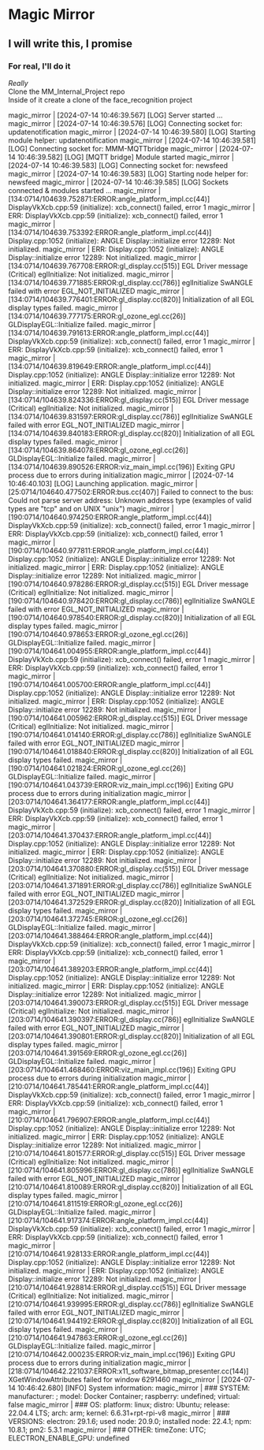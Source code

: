 # Magic Mirror
## I will write this, I promise 
### For real, I'll do it
*Really* <br>
Clone the MM_Internal_Project repo <br>
Inside of it create a clone of the face_recognition project

magic_mirror    | [2024-07-14 10:46:39.567] [LOG]   Server started ... 
magic_mirror    | [2024-07-14 10:46:39.576] [LOG]   Connecting socket for: updatenotification 
magic_mirror    | [2024-07-14 10:46:39.580] [LOG]   Starting module helper: updatenotification 
magic_mirror    | [2024-07-14 10:46:39.581] [LOG]   Connecting socket for: MMM-MQTTbridge 
magic_mirror    | [2024-07-14 10:46:39.582] [LOG]   [MQTT bridge] Module started 
magic_mirror    | [2024-07-14 10:46:39.583] [LOG]   Connecting socket for: newsfeed 
magic_mirror    | [2024-07-14 10:46:39.583] [LOG]   Starting node helper for: newsfeed 
magic_mirror    | [2024-07-14 10:46:39.585] [LOG]   Sockets connected & modules started ... 
magic_mirror    | [134:0714/104639.752871:ERROR:angle_platform_impl.cc(44)] DisplayVkXcb.cpp:59 (initialize): xcb_connect() failed, error 1
magic_mirror    | ERR: DisplayVkXcb.cpp:59 (initialize): xcb_connect() failed, error 1
magic_mirror    | [134:0714/104639.753392:ERROR:angle_platform_impl.cc(44)] Display.cpp:1052 (initialize): ANGLE Display::initialize error 12289: Not initialized.
magic_mirror    | ERR: Display.cpp:1052 (initialize): ANGLE Display::initialize error 12289: Not initialized.
magic_mirror    | [134:0714/104639.767708:ERROR:gl_display.cc(515)] EGL Driver message (Critical) eglInitialize: Not initialized.
magic_mirror    | [134:0714/104639.771885:ERROR:gl_display.cc(786)] eglInitialize SwANGLE failed with error EGL_NOT_INITIALIZED
magic_mirror    | [134:0714/104639.776401:ERROR:gl_display.cc(820)] Initialization of all EGL display types failed.
magic_mirror    | [134:0714/104639.777175:ERROR:gl_ozone_egl.cc(26)] GLDisplayEGL::Initialize failed.
magic_mirror    | [134:0714/104639.791613:ERROR:angle_platform_impl.cc(44)] DisplayVkXcb.cpp:59 (initialize): xcb_connect() failed, error 1
magic_mirror    | ERR: DisplayVkXcb.cpp:59 (initialize): xcb_connect() failed, error 1
magic_mirror    | [134:0714/104639.819649:ERROR:angle_platform_impl.cc(44)] Display.cpp:1052 (initialize): ANGLE Display::initialize error 12289: Not initialized.
magic_mirror    | ERR: Display.cpp:1052 (initialize): ANGLE Display::initialize error 12289: Not initialized.
magic_mirror    | [134:0714/104639.824336:ERROR:gl_display.cc(515)] EGL Driver message (Critical) eglInitialize: Not initialized.
magic_mirror    | [134:0714/104639.831597:ERROR:gl_display.cc(786)] eglInitialize SwANGLE failed with error EGL_NOT_INITIALIZED
magic_mirror    | [134:0714/104639.840183:ERROR:gl_display.cc(820)] Initialization of all EGL display types failed.
magic_mirror    | [134:0714/104639.864078:ERROR:gl_ozone_egl.cc(26)] GLDisplayEGL::Initialize failed.
magic_mirror    | [134:0714/104639.890526:ERROR:viz_main_impl.cc(196)] Exiting GPU process due to errors during initialization
magic_mirror    | [2024-07-14 10:46:40.103] [LOG]   Launching application. 
magic_mirror    | [25:0714/104640.477502:ERROR:bus.cc(407)] Failed to connect to the bus: Could not parse server address: Unknown address type (examples of valid types are "tcp" and on UNIX "unix")
magic_mirror    | [190:0714/104640.974250:ERROR:angle_platform_impl.cc(44)] DisplayVkXcb.cpp:59 (initialize): xcb_connect() failed, error 1
magic_mirror    | ERR: DisplayVkXcb.cpp:59 (initialize): xcb_connect() failed, error 1
magic_mirror    | [190:0714/104640.977811:ERROR:angle_platform_impl.cc(44)] Display.cpp:1052 (initialize): ANGLE Display::initialize error 12289: Not initialized.
magic_mirror    | ERR: Display.cpp:1052 (initialize): ANGLE Display::initialize error 12289: Not initialized.
magic_mirror    | [190:0714/104640.978286:ERROR:gl_display.cc(515)] EGL Driver message (Critical) eglInitialize: Not initialized.
magic_mirror    | [190:0714/104640.978420:ERROR:gl_display.cc(786)] eglInitialize SwANGLE failed with error EGL_NOT_INITIALIZED
magic_mirror    | [190:0714/104640.978540:ERROR:gl_display.cc(820)] Initialization of all EGL display types failed.
magic_mirror    | [190:0714/104640.978653:ERROR:gl_ozone_egl.cc(26)] GLDisplayEGL::Initialize failed.
magic_mirror    | [190:0714/104641.004955:ERROR:angle_platform_impl.cc(44)] DisplayVkXcb.cpp:59 (initialize): xcb_connect() failed, error 1
magic_mirror    | ERR: DisplayVkXcb.cpp:59 (initialize): xcb_connect() failed, error 1
magic_mirror    | [190:0714/104641.005700:ERROR:angle_platform_impl.cc(44)] Display.cpp:1052 (initialize): ANGLE Display::initialize error 12289: Not initialized.
magic_mirror    | ERR: Display.cpp:1052 (initialize): ANGLE Display::initialize error 12289: Not initialized.
magic_mirror    | [190:0714/104641.005962:ERROR:gl_display.cc(515)] EGL Driver message (Critical) eglInitialize: Not initialized.
magic_mirror    | [190:0714/104641.014140:ERROR:gl_display.cc(786)] eglInitialize SwANGLE failed with error EGL_NOT_INITIALIZED
magic_mirror    | [190:0714/104641.018840:ERROR:gl_display.cc(820)] Initialization of all EGL display types failed.
magic_mirror    | [190:0714/104641.021824:ERROR:gl_ozone_egl.cc(26)] GLDisplayEGL::Initialize failed.
magic_mirror    | [190:0714/104641.043739:ERROR:viz_main_impl.cc(196)] Exiting GPU process due to errors during initialization
magic_mirror    | [203:0714/104641.364177:ERROR:angle_platform_impl.cc(44)] DisplayVkXcb.cpp:59 (initialize): xcb_connect() failed, error 1
magic_mirror    | ERR: DisplayVkXcb.cpp:59 (initialize): xcb_connect() failed, error 1
magic_mirror    | [203:0714/104641.370437:ERROR:angle_platform_impl.cc(44)] Display.cpp:1052 (initialize): ANGLE Display::initialize error 12289: Not initialized.
magic_mirror    | ERR: Display.cpp:1052 (initialize): ANGLE Display::initialize error 12289: Not initialized.
magic_mirror    | [203:0714/104641.370880:ERROR:gl_display.cc(515)] EGL Driver message (Critical) eglInitialize: Not initialized.
magic_mirror    | [203:0714/104641.371891:ERROR:gl_display.cc(786)] eglInitialize SwANGLE failed with error EGL_NOT_INITIALIZED
magic_mirror    | [203:0714/104641.372529:ERROR:gl_display.cc(820)] Initialization of all EGL display types failed.
magic_mirror    | [203:0714/104641.372745:ERROR:gl_ozone_egl.cc(26)] GLDisplayEGL::Initialize failed.
magic_mirror    | [203:0714/104641.388464:ERROR:angle_platform_impl.cc(44)] DisplayVkXcb.cpp:59 (initialize): xcb_connect() failed, error 1
magic_mirror    | ERR: DisplayVkXcb.cpp:59 (initialize): xcb_connect() failed, error 1
magic_mirror    | [203:0714/104641.389203:ERROR:angle_platform_impl.cc(44)] Display.cpp:1052 (initialize): ANGLE Display::initialize error 12289: Not initialized.
magic_mirror    | ERR: Display.cpp:1052 (initialize): ANGLE Display::initialize error 12289: Not initialized.
magic_mirror    | [203:0714/104641.390073:ERROR:gl_display.cc(515)] EGL Driver message (Critical) eglInitialize: Not initialized.
magic_mirror    | [203:0714/104641.390397:ERROR:gl_display.cc(786)] eglInitialize SwANGLE failed with error EGL_NOT_INITIALIZED
magic_mirror    | [203:0714/104641.390801:ERROR:gl_display.cc(820)] Initialization of all EGL display types failed.
magic_mirror    | [203:0714/104641.391569:ERROR:gl_ozone_egl.cc(26)] GLDisplayEGL::Initialize failed.
magic_mirror    | [203:0714/104641.468460:ERROR:viz_main_impl.cc(196)] Exiting GPU process due to errors during initialization
magic_mirror    | [210:0714/104641.785441:ERROR:angle_platform_impl.cc(44)] DisplayVkXcb.cpp:59 (initialize): xcb_connect() failed, error 1
magic_mirror    | ERR: DisplayVkXcb.cpp:59 (initialize): xcb_connect() failed, error 1
magic_mirror    | [210:0714/104641.796907:ERROR:angle_platform_impl.cc(44)] Display.cpp:1052 (initialize): ANGLE Display::initialize error 12289: Not initialized.
magic_mirror    | ERR: Display.cpp:1052 (initialize): ANGLE Display::initialize error 12289: Not initialized.
magic_mirror    | [210:0714/104641.801577:ERROR:gl_display.cc(515)] EGL Driver message (Critical) eglInitialize: Not initialized.
magic_mirror    | [210:0714/104641.805996:ERROR:gl_display.cc(786)] eglInitialize SwANGLE failed with error EGL_NOT_INITIALIZED
magic_mirror    | [210:0714/104641.810089:ERROR:gl_display.cc(820)] Initialization of all EGL display types failed.
magic_mirror    | [210:0714/104641.811519:ERROR:gl_ozone_egl.cc(26)] GLDisplayEGL::Initialize failed.
magic_mirror    | [210:0714/104641.917374:ERROR:angle_platform_impl.cc(44)] DisplayVkXcb.cpp:59 (initialize): xcb_connect() failed, error 1
magic_mirror    | ERR: DisplayVkXcb.cpp:59 (initialize): xcb_connect() failed, error 1
magic_mirror    | [210:0714/104641.928133:ERROR:angle_platform_impl.cc(44)] Display.cpp:1052 (initialize): ANGLE Display::initialize error 12289: Not initialized.
magic_mirror    | ERR: Display.cpp:1052 (initialize): ANGLE Display::initialize error 12289: Not initialized.
magic_mirror    | [210:0714/104641.928814:ERROR:gl_display.cc(515)] EGL Driver message (Critical) eglInitialize: Not initialized.
magic_mirror    | [210:0714/104641.939995:ERROR:gl_display.cc(786)] eglInitialize SwANGLE failed with error EGL_NOT_INITIALIZED
magic_mirror    | [210:0714/104641.944192:ERROR:gl_display.cc(820)] Initialization of all EGL display types failed.
magic_mirror    | [210:0714/104641.947863:ERROR:gl_ozone_egl.cc(26)] GLDisplayEGL::Initialize failed.
magic_mirror    | [210:0714/104642.000235:ERROR:viz_main_impl.cc(196)] Exiting GPU process due to errors during initialization
magic_mirror    | [218:0714/104642.221037:ERROR:x11_software_bitmap_presenter.cc(144)] XGetWindowAttributes failed for window 6291460
magic_mirror    | [2024-07-14 10:46:42.680] [INFO]  System information:
magic_mirror    | ### SYSTEM:   manufacturer: ; model: Docker Container; raspberry: undefined; virtual: false
magic_mirror    | ### OS:       platform: linux; distro: Ubuntu; release: 22.04.4 LTS; arch: arm; kernel: 6.6.31+rpt-rpi-v8
magic_mirror    | ### VERSIONS: electron: 29.1.6; used node: 20.9.0; installed node: 22.4.1; npm: 10.8.1; pm2: 5.3.1
magic_mirror    | ### OTHER:    timeZone: UTC; ELECTRON_ENABLE_GPU: undefined 
